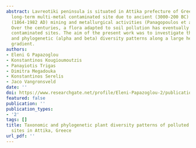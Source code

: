 ```yaml
---
abstract: Lavreotiki peninsula is situated in Attika prefecture of Greece and is a
  long-term multi-metal contaminated site due to ancient (3000-200 BC) and more recent
  (1864-1982 AD) mining and metallurgical activities (Panagopoulos et al., 2009).
  Over the centuries, a flora adapted to soil pollution has eventually colonize the
  contaminated sites. The aim of the present work was to investigate the taxonomic
  and phylogenetic (alpha and beta) diversity patterns along a large heavy metal concentration
  gradient.
authors:
- Eleni G Papazoglou
- Konstantinos Kougioumoutzis
- Panayiotis Trigas
- Dimitra Megadouka
- Konstantinos Serelis
- Jaco Vangronsveld
date: ''
doi: https://www.researchgate.net/profile/Eleni-Papazoglou-2/publication/335404363_Taxonomic_and_phylogenetic_plant_diversity_patterns_of_polluted_metal_mining_sites_in_Attika_Greece/links/5d642e99299bf1f70b0eab8d/Taxonomic-and-phylogenetic-plant-diversity-patterns-of-polluted-metal-mining-sites-in-Attika-Greece
featured: false
publication: ''
publication_types:
- '2'
tags: []
title: Taxonomic and phylogenetic plant diversity patterns of polluted metal mining
  sites in Attika, Greece
url_pdf: ''
---
```

